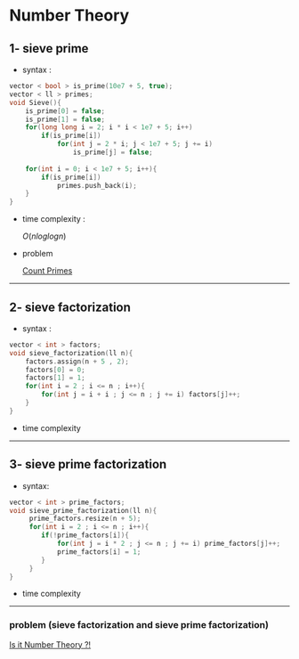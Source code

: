 # Number Theory

## 1- sieve prime

- syntax :
```cpp
vector < bool > is_prime(10e7 + 5, true);
vector < ll > primes;
void Sieve(){
    is_prime[0] = false;
    is_prime[1] = false;
    for(long long i = 2; i * i < 1e7 + 5; i++)
        if(is_prime[i])
            for(int j = 2 * i; j < 1e7 + 5; j += i)
                is_prime[j] = false;
 
    for(int i = 0; i < 1e7 + 5; i++){
        if(is_prime[i])
            primes.push_back(i);
    }
}
```
- time complexity : 

     $O(nloglogn)$

- problem

   [Count Primes ](https://leetcode.com/problems/count-primes/)

---
## 2- sieve factorization

- syntax :
```cpp
vector < int > factors;
void sieve_factorization(ll n){
    factors.assign(n + 5 , 2);
    factors[0] = 0;
    factors[1] = 1;
    for(int i = 2 ; i <= n ; i++){
        for(int j = i + i ; j <= n ; j += i) factors[j]++;
    }
}
```
- time complexity

---
## 3- sieve prime factorization

- syntax:
```cpp
vector < int > prime_factors;
void sieve_prime_factorization(ll n){
     prime_factors.resize(n + 5);
     for(int i = 2 ; i <= n ; i++){
        if(!prime_factors[i]){
            for(int j = i * 2 ; j <= n ; j += i) prime_factors[j]++;
            prime_factors[i] = 1;
        }
     }
}
```

- time complexity

---
### problem (sieve factorization and sieve prime factorization)

[Is it Number Theory ?!](https://codeforces.com/group/p6hc42ieQe/contest/339245/problem/J)




